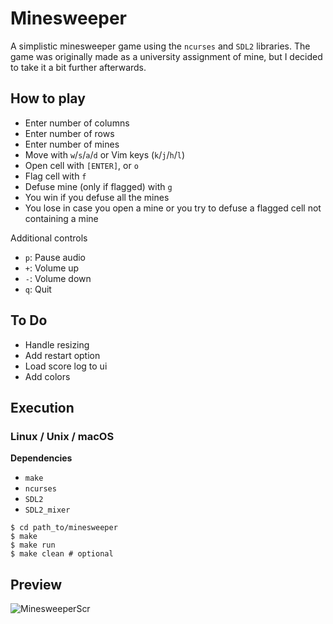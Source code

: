 # Minesweeper

A simplistic minesweeper game using the `ncurses` and `SDL2` libraries. The game was originally made as a university assignment of mine, but I decided to take it a bit further afterwards.

## How to play

* Enter number of columns
* Enter number of rows
* Enter number of mines
* Move with `w`/`s`/`a`/`d` or Vim keys (`k`/`j`/`h`/`l`)
* Open cell with `[ENTER]`, or `o`
* Flag cell with `f`
* Defuse mine (only if flagged) with `g`
* You win if you defuse all the mines
* You lose in case you open a mine or you try to defuse a flagged cell not containing a mine

Additional controls

* `p`: Pause audio
* `+`: Volume up
* `-`: Volume down
* `q`: Quit

## To Do

* Handle resizing
* Add restart option
* Load score log to ui
* Add colors

## Execution

### Linux / Unix / macOS

**Dependencies**
* `make`
* `ncurses`
* `SDL2`
* `SDL2_mixer`

```shell
$ cd path_to/minesweeper
$ make
$ make run
$ make clean # optional
```

## Preview

![MinesweeperScr](https://user-images.githubusercontent.com/54286563/73931645-4d4db080-48e1-11ea-981b-e9b028d34c41.png)

